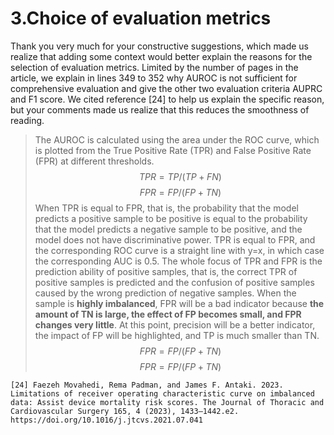 # 3.Choice of evaluation metrics
Thank you very much for your constructive suggestions, which made us realize that adding some context would better explain the reasons for the selection of evaluation metrics. Limited by the number of pages in the article, we explain in lines 349 to 352 why AUROC is not sufficient for comprehensive evaluation and give the other two evaluation criteria AUPRC and F1 score. We cited reference [24] to help us explain the specific reason, but your comments made us realize that this reduces the smoothness of reading.

>The AUROC is calculated using the area under the ROC curve, which is plotted from the True Positive Rate (TPR) and False Positive Rate (FPR) at different thresholds. 
$$TPR = TP/(TP+FN)$$
$$FPR = FP/(FP+TN)$$
When TPR is equal to FPR, that is, the probability that the model predicts a positive sample to be positive is equal to the probability that the model predicts a negative sample to be positive, and the model does not have discriminative power. TPR is equal to FPR, and the corresponding ROC curve is a straight line with y=x, in which case the corresponding AUC is 0.5.
The whole focus of TPR and FPR is the prediction ability of positive samples, that is, the correct TPR of positive samples is predicted and the confusion of positive samples caused by the wrong prediction of negative samples.
When the sample is **highly imbalanced**, FPR will be a bad indicator because **the amount of TN is large, the effect of FP becomes small, and FPR changes very little**.
At this point, precision will be a better indicator, the impact of FP will be highlighted, and TP is much smaller than TN.
$$FPR = FP/(FP+TN)$$
$$FPR = FP/(FP+TN)$$
```
[24] Faezeh Movahedi, Rema Padman, and James F. Antaki. 2023. Limitations of receiver operating characteristic curve on imbalanced data: Assist device mortality risk scores. The Journal of Thoracic and Cardiovascular Surgery 165, 4 (2023), 1433–1442.e2. https://doi.org/10.1016/j.jtcvs.2021.07.041
```
<!--stackedit_data:
eyJoaXN0b3J5IjpbLTE3NjkxMzMzOTgsMTQwNzQxNTc2NCwxMj
UyNjY5NTYxLC0yMTQ2MTk2MzgwXX0=
-->